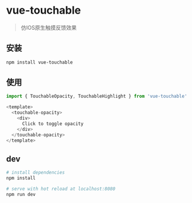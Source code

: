 # vue-touchable

> 仿IOS原生触摸反馈效果

## 安装

``` bash
npm install vue-touchable
```

## 使用

``` js
import { TouchableOpacity, TouchableHighlight } from 'vue-touchable'

<template>
  <touchable-opacity>
    <div>
      Click to toggle opacity
    </div>
  </touchable-opacity>
</template>
```

## dev

``` bash
# install dependencies
npm install

# serve with hot reload at localhost:8080
npm run dev
```

